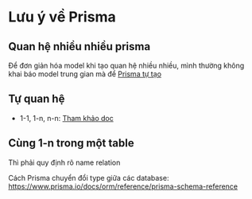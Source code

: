 # Lưu ý về Prisma

## Quan hệ nhiều nhiều prisma

Để đơn giản hóa model khi tạo quan hệ nhiều nhiều, mình thường không khai báo model trung gian mà để [Prisma tự tạo](https://www.prisma.io/docs/orm/prisma-schema/data-model/relations/many-to-many-relations)

## Tự quan hệ

- 1-1, 1-n, n-n: [Tham khảo doc](https://www.prisma.io/docs/orm/prisma-schema/data-model/relations/self-relations)

## Cùng 1-n trong một table

Thì phải quy định rõ name relation

Cách Prisma chuyển đổi type giữa các database: https://www.prisma.io/docs/orm/reference/prisma-schema-reference
